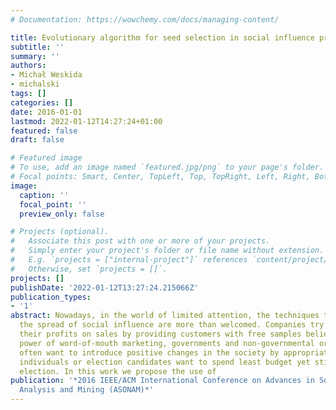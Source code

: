 ```yaml
---
# Documentation: https://wowchemy.com/docs/managing-content/

title: Evolutionary algorithm for seed selection in social influence process
subtitle: ''
summary: ''
authors:
- Michał Weskida
- michalski
tags: []
categories: []
date: 2016-01-01
lastmod: 2022-01-12T14:27:24+01:00
featured: false
draft: false

# Featured image
# To use, add an image named `featured.jpg/png` to your page's folder.
# Focal points: Smart, Center, TopLeft, Top, TopRight, Left, Right, BottomLeft, Bottom, BottomRight.
image:
  caption: ''
  focal_point: ''
  preview_only: false

# Projects (optional).
#   Associate this post with one or more of your projects.
#   Simply enter your project's folder or file name without extension.
#   E.g. `projects = ["internal-project"]` references `content/project/deep-learning/index.md`.
#   Otherwise, set `projects = []`.
projects: []
publishDate: '2022-01-12T13:27:24.215066Z'
publication_types:
- '1'
abstract: Nowadays, in the world of limited attention, the techniques that maximize
  the spread of social influence are more than welcomed. Companies try to maximize
  their profits on sales by providing customers with free samples believing in the
  power of word-of-mouth marketing, governments and non-governmental organizations
  often want to introduce positive changes in the society by appropriately selecting
  individuals or election candidates want to spend least budget yet still win the
  election. In this work we propose the use of
publication: '*2016 IEEE/ACM International Conference on Advances in Social Networks
  Analysis and Mining (ASONAM)*'
---
```

